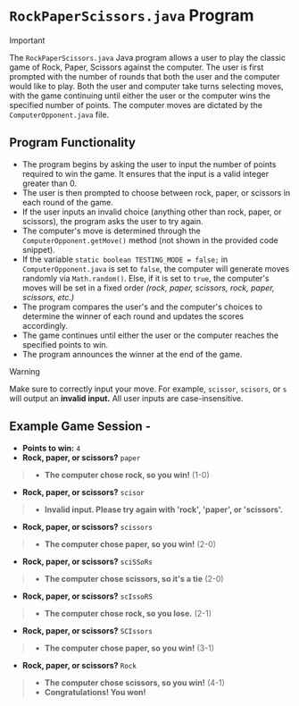 # `RockPaperScissors.java` Program 

>[!IMPORTANT]
The `RockPaperScissors.java` Java program allows a user to play the classic game of Rock, Paper, Scissors against the computer. The user is first prompted with the number of rounds that both the user and the computer would like to play. Both the user and computer take turns selecting moves, with the game continuing until either the user or the computer wins the specified number of points. The computer moves are dictated by the `ComputerOpponent.java` file. 

## Program Functionality

- The program begins by asking the user to input the number of points required to win the game. It ensures that the input is a valid integer greater than 0.
- The user is then prompted to choose between rock, paper, or scissors in each round of the game.
- If the user inputs an invalid choice (anything other than rock, paper, or scissors), the program asks the user to try again.
- The computer's move is determined through the `ComputerOpponent.getMove()` method (not shown in the provided code snippet).
- If the variable `static boolean TESTING_MODE = false;` in `ComputerOpponent.java` is set to `false`, the computer will generate moves randomly via `Math.random()`. Else, if it is set to `true`, the computer's moves will be set in a fixed order _(rock, paper, scissors, rock, paper, scissors, etc.)_
- The program compares the user's and the computer's choices to determine the winner of each round and updates the scores accordingly.
- The game continues until either the user or the computer reaches the specified points to win.
- The program announces the winner at the end of the game.

>[!WARNING]
>Make sure to correctly input your move. For example, `scissor`, `scisors`, or `s` will output an **invalid input.** All user inputs are case-insensitive.

## Example Game Session -
- **Points to win:** `4`
- **Rock, paper, or scissors?** `paper`
>- **The computer chose rock, so you win!** (1-0)
- **Rock, paper, or scissors?** `scisor`
>- **Invalid input. Please try again with 'rock', 'paper', or 'scissors'.**
- **Rock, paper, or scissors?** `scissors`
>- **The computer chose paper, so you win!** (2-0)
- **Rock, paper, or scissors?** `sciSSoRs`
>- **The computer chose scissors, so it's a tie** (2-0)
- **Rock, paper, or scissors?** `scIssoRS`
>- **The computer chose rock, so you lose.** (2-1)
- **Rock, paper, or scissors?** `SCIssors`
>- **The computer chose paper, so you win!** (3-1)
- **Rock, paper, or scissors?** `Rock`
>- **The computer chose scissors, so you win!** (4-1)
>- **Congratulations! You won!**

